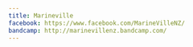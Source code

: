 ```yaml
---
title: Marineville
facebook: https://www.facebook.com/MarineVilleNZ/
bandcamp: http://marinevillenz.bandcamp.com/
---
```

